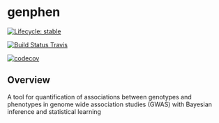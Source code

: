 # genphen

[![Lifecycle: stable](https://img.shields.io/badge/lifecycle-stable-brightgreen.svg)](https://www.tidyverse.org/lifecycle/#stable)

[![Build Status Travis](https://travis-ci.org/snaketron/genphen.svg?branch=master)](https://travis-ci.org/snaketron/genphen)

[![codecov](https://codecov.io/gh/snaketron/genphen/branch/master/graph/badge.svg)](https://codecov.io/github/snaketron/genphen)

## Overview
A tool for quantification of associations between genotypes and phenotypes in genome wide association studies (GWAS) with Bayesian inference and statistical learning
